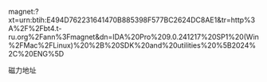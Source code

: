


magnet:?xt=urn:btih:E494D762231641470B885398F577BC2624DC8AE1&tr=http%3A%2F%2Fbt4.t-ru.org%2Fann%3Fmagnet&dn=IDA%20Pro%209.0.241217%20SP1%20(Win%2FMac%2FLinux)%20%2B%20SDK%20and%20utilities%20%5B2024%2C%20ENG%5D

磁力地址
